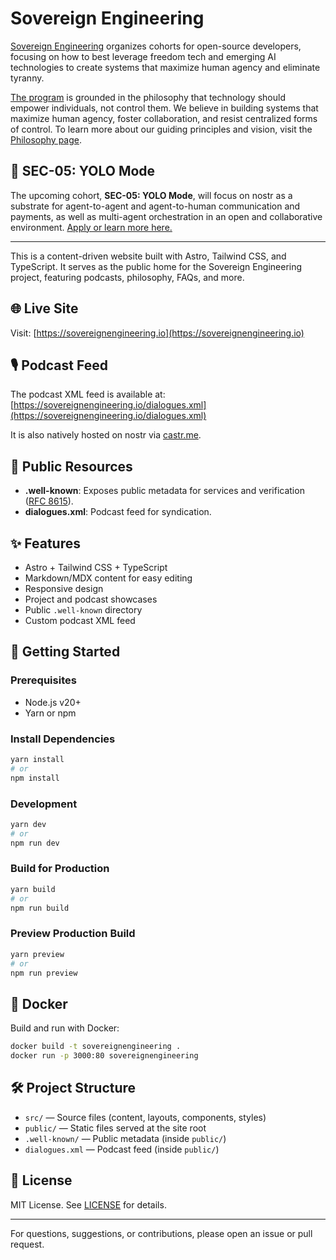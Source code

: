 # Sovereign Engineering

[Sovereign Engineering](https://sovereignengineering.io) organizes cohorts for open-source developers, focusing on how to best leverage freedom tech and emerging AI technologies to create systems that maximize human agency and eliminate tyranny.

[The program](https://sovereignengineering.io/concept) is grounded in the philosophy that technology should empower individuals, not control them. We believe in building systems that maximize human agency, foster collaboration, and resist centralized forms of control. To learn more about our guiding principles and vision, visit the [Philosophy page](https://sovereignengineering.io/philosophy).

## 🚀 SEC-05: YOLO Mode

The upcoming cohort, **SEC-05: YOLO Mode**, will focus on nostr as a substrate for agent-to-agent and agent-to-human communication and payments, as well as multi-agent orchestration in an open and collaborative environment. [Apply or learn more here.](https://sovereignengineering.typeform.com/SEC-05)

---

This is a content-driven website built with Astro, Tailwind CSS, and TypeScript.
It serves as the public home for the Sovereign Engineering project, featuring
podcasts, philosophy, FAQs, and more.

## 🌐 Live Site

Visit: [https://sovereignengineering.io](https://sovereignengineering.io)

## 🎙️ Podcast Feed

The podcast XML feed is available at: [https://sovereignengineering.io/dialogues.xml](https://sovereignengineering.io/dialogues.xml)

It is also natively hosted on nostr via [castr.me](https://castr.me/npub1n00yy9y3704drtpph5wszen64w287nquftkcwcjv7gnnkpk2q54s73000n).

## 📂 Public Resources

- **.well-known**: Exposes public metadata for services and verification ([RFC 8615](https://datatracker.ietf.org/doc/html/rfc8615)).
- **dialogues.xml**: Podcast feed for syndication.

## ✨ Features

- Astro + Tailwind CSS + TypeScript
- Markdown/MDX content for easy editing
- Responsive design
- Project and podcast showcases
- Public `.well-known` directory
- Custom podcast XML feed

## 🚀 Getting Started

### Prerequisites
- Node.js v20+
- Yarn or npm

### Install Dependencies

```bash
yarn install
# or
npm install
```

### Development

```bash
yarn dev
# or
npm run dev
```

### Build for Production

```bash
yarn build
# or
npm run build
```

### Preview Production Build

```bash
yarn preview
# or
npm run preview
```

## 🐳 Docker

Build and run with Docker:

```bash
docker build -t sovereignengineering .
docker run -p 3000:80 sovereignengineering
```

## 🛠️ Project Structure

- `src/` — Source files (content, layouts, components, styles)
- `public/` — Static files served at the site root
- `.well-known/` — Public metadata (inside `public/`)
- `dialogues.xml` — Podcast feed (inside `public/`)

## 📝 License

MIT License. See [LICENSE](./LICENSE) for details.

---

For questions, suggestions, or contributions, please open an issue or pull request.
